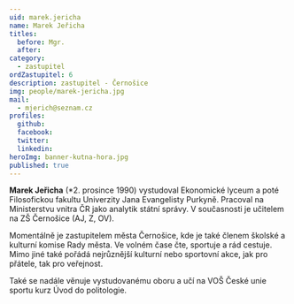 ```yaml
---
uid: marek.jericha
name: Marek Jeřicha
titles:
  before: Mgr.
  after:
category:
  - zastupitel
ordZastupitel: 6
description: zastupitel - Černošice
img: people/marek-jericha.jpg
mail:
  - mjerich@seznam.cz
profiles:
  github:
  facebook:
  twitter:
  linkedin:
heroImg: banner-kutna-hora.jpg
published: true
---
```


**Marek Jeřicha** (*2. prosince 1990) vystudoval Ekonomické lyceum a poté Filosofickou fakultu Univerzity Jana Evangelisty Purkyně. Pracoval na Ministerstvu vnitra ČR jako analytik státní správy. V současnosti je učitelem na ZŠ Černošice (AJ, Z, OV).

Momentálně je zastupitelem města Černošice, kde je také členem školské a kulturní komise Rady města. Ve volném čase čte, sportuje a rád cestuje. Mimo jiné také pořádá nejrůznější kulturní nebo sportovní akce, jak pro přátele, tak pro veřejnost.

Také se nadále věnuje vystudovanému oboru a učí na VOŠ České unie sportu kurz Úvod do politologie. 

